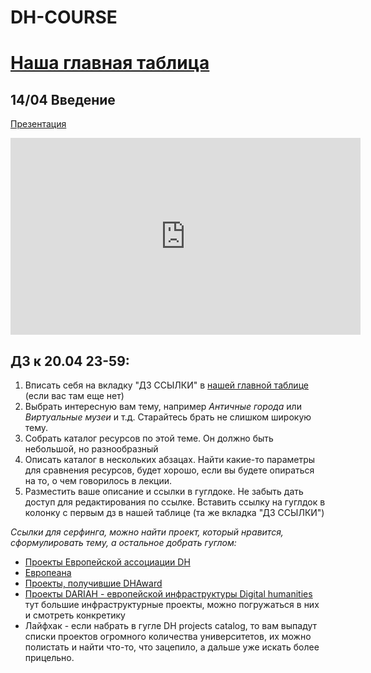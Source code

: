 # DH-COURSE
# [Наша главная таблица](https://docs.google.com/spreadsheets/d/1wDpi9H6oihzBkONEnfCjXnCQejizA4ZSP0hOYuLcQKo/edit#gid=0)

## 14/04 Введение
[Презентация](https://docs.google.com/presentation/d/1pALWYJ-0LLhY2vmkVJYF9Djv2IE95GJ3HmJjMkFT90E/edit#slide=id.g22df30d2e72_2_49)

<iframe width="560" height="315" src="https://www.youtube.com/embed/ubzxSCRbAWk" title="YouTube video player" frameborder="0" allow="accelerometer; autoplay; clipboard-write; encrypted-media; gyroscope; picture-in-picture; web-share" allowfullscreen></iframe>

## ДЗ к 20.04 23-59: 
1. Вписать себя на вкладку "ДЗ ССЫЛКИ" в [нашей главной таблице](https://docs.google.com/spreadsheets/d/1wDpi9H6oihzBkONEnfCjXnCQejizA4ZSP0hOYuLcQKo/edit#gid=0) (если вас там еще нет)
2. Выбрать интересную вам тему, например *Античные города*  или *Виртуальные музеи* и т.д. Старайтесь брать не слишком широкую тему.
3. Собрать каталог ресурсов по этой теме. Он должно быть небольшой, но разнообразный
4. Описать каталог в нескольких абзацах. Найти какие-то параметры для сравнения ресурсов, будет хорошо, если вы будете опираться на то, о чем говорилось в лекции.
5. Разместить ваше описание и ссылки в гуглдоке. Не забыть дать доступ для редактирования по ссылке. Вставить ссылку на гуглдок в колонку с первым дз в нашей таблице (та же вкладка "ДЗ ССЫЛКИ")

*Ссылки для серфинга, можно найти проект, который нравится, сформулировать тему, а остальное добрать гуглом:*
* [Проекты Европейской ассоциации DH](https://eadh.org/projects)
* [Европеана](https://www.europeana.eu/en)
* [Проекты, получившие DHAward](http://dhawards.org/)
* [Проекты DARIAH - европейской инфраструктуры Digital humanities](https://www.dariah.eu/activities/projects-list/) тут большие инфраструктурные проекты, можно погружаться в них и смотреть конкретику
* Лайфхак - если набрать в гугле DH projects catalog, то вам выпадут списки проектов огромного количества университетов, их можно полистать и найти что-то, что зацепило, а дальше уже искать более прицельно. 
